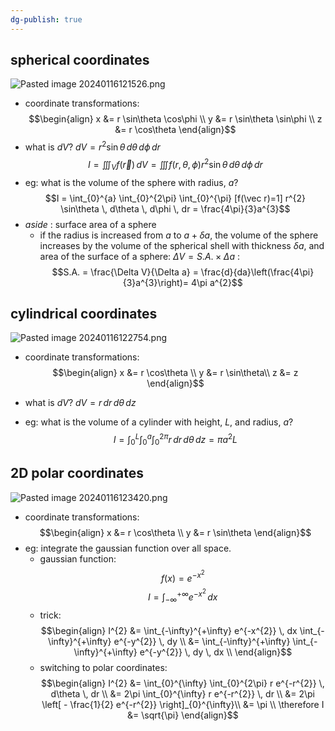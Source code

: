 ```yaml
---
dg-publish: true
---
```


## spherical coordinates
![Pasted image 20240116121526.png](/img/user/pics/Pasted%20image%2020240116121526.png)
- coordinate transformations: 
$$\begin{align}
x &= r \sin\theta \cos\phi \\
y &= r \sin\theta \sin\phi \\
z &= r \cos\theta
\end{align}$$
- what is $dV$?
	$dV = r^{2} \sin\theta \, d\theta \, d\phi \, dr$
 $$I = \iiint_{V} f(\vec r) \, dV = \iiint f(r, \theta, \phi)  r^{2} \sin\theta \, d\theta \, d\phi \, dr$$
 - eg: what is the volume of the sphere with radius, $a$?
	 $$I = \int_{0}^{a} \int_{0}^{2\pi} \int_{0}^{\pi} [f(\vec r)=1]  r^{2} \sin\theta \, d\theta \, d\phi \, dr = \frac{4\pi}{3}a^{3}$$
- *aside* : surface area of a sphere
	- if the radius is increased from $a$ to $a + \delta a$, the volume of the sphere increases by the volume of the spherical shell with thickness $\delta a$, and area of the surface of a sphere: $\Delta V = S.A. \times \Delta a$ : 
	$$S.A. = \frac{\Delta V}{\Delta a} = \frac{d}{da}\left(\frac{4\pi}{3}a^{3}\right)= 4\pi a^{2}$$
## cylindrical coordinates
![Pasted image 20240116122754.png](/img/user/pics/Pasted%20image%2020240116122754.png)
- coordinate transformations: $$\begin{align}
x &= r \cos\theta \\
y &= r \sin\theta\\
z &= z
\end{align}$$
- what is $dV$?
	$dV = r \, dr \, d\theta \, dz$
	
- eg: what is the volume of a cylinder with height, $L$, and radius, $a$?
	$$I = \int_{0}^{L} \int_{0}^{a} \int_{0}^{2\pi} r \, dr \, d\theta \, dz = \pi a^{2}L$$
## 2D polar coordinates
![Pasted image 20240116123420.png](/img/user/pics/Pasted%20image%2020240116123420.png)
- coordinate transformations: 
$$\begin{align}
x &= r \cos\theta \\
y &= r \sin\theta
\end{align}$$
- eg: integrate the gaussian function over all space.
	- gaussian function: $$f(x) = e^{-x^{2}}$$
	$$I = \int_{-\infty}^{+\infty} e^{-x^{2}} \, dx$$
	- trick: $$\begin{align}
	I^{2} &= \int_{-\infty}^{+\infty} e^{-x^{2}} \, dx \int_{-\infty}^{+\infty} e^{-y^{2}} \, dy \\
	&= \int_{-\infty}^{+\infty} \int_{-\infty}^{+\infty} e^{-y^{2}} \, dy \, dx \\
	\end{align}$$
	- switching to polar coordinates: $$\begin{align}
	I^{2} &= \int_{0}^{\infty} \int_{0}^{2\pi} r e^{-r^{2}} \, d\theta \, dr \\
	&= 2\pi  \int_{0}^{\infty} r e^{-r^{2}} \, dr \\
	&= 2\pi \left[ - \frac{1}{2} e^{-r^{2}} \right]_{0}^{\infty}\\
	&= \pi \\
	\therefore I &= \sqrt{\pi}
	\end{align}$$
